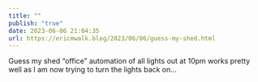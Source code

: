 ```yaml
---
title: ""
publish: "true"
date: 2023-06-06 21:04:35
url: https://ericmwalk.blog/2023/06/06/guess-my-shed.html
---
```


Guess my shed “office” automation of all lights out at 10pm works pretty well as I am now trying to turn the lights back on…